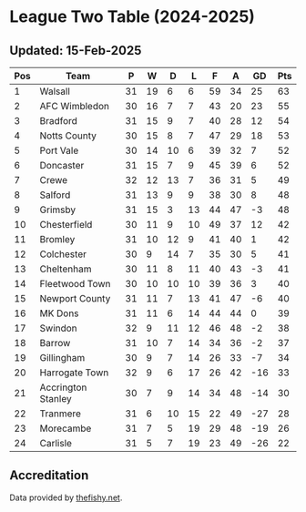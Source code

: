 # League Two Table (2024-2025)
## Updated: 15-Feb-2025

| Pos | Team | P | W | D | L | F | A | GD | Pts |
| --- | --- | --- | --- | --- | --- | --- | --- | --- | --- |
| 1 | Walsall | 31 | 19 | 6 | 6 | 59 | 34 | 25 | 63 |
| 2 | AFC Wimbledon | 30 | 16 | 7 | 7 | 43 | 20 | 23 | 55 |
| 3 | Bradford | 31 | 15 | 9 | 7 | 40 | 28 | 12 | 54 |
| 4 | Notts County | 30 | 15 | 8 | 7 | 47 | 29 | 18 | 53 |
| 5 | Port Vale | 30 | 14 | 10 | 6 | 39 | 32 | 7 | 52 |
| 6 | Doncaster | 31 | 15 | 7 | 9 | 45 | 39 | 6 | 52 |
| 7 | Crewe | 32 | 12 | 13 | 7 | 36 | 31 | 5 | 49 |
| 8 | Salford | 31 | 13 | 9 | 9 | 38 | 30 | 8 | 48 |
| 9 | Grimsby | 31 | 15 | 3 | 13 | 44 | 47 | -3 | 48 |
| 10 | Chesterfield | 30 | 11 | 9 | 10 | 49 | 37 | 12 | 42 |
| 11 | Bromley | 31 | 10 | 12 | 9 | 41 | 40 | 1 | 42 |
| 12 | Colchester | 30 | 9 | 14 | 7 | 35 | 30 | 5 | 41 |
| 13 | Cheltenham | 30 | 11 | 8 | 11 | 40 | 43 | -3 | 41 |
| 14 | Fleetwood Town | 30 | 10 | 10 | 10 | 39 | 36 | 3 | 40 |
| 15 | Newport County | 31 | 11 | 7 | 13 | 41 | 47 | -6 | 40 |
| 16 | MK Dons | 31 | 11 | 6 | 14 | 44 | 44 | 0 | 39 |
| 17 | Swindon | 32 | 9 | 11 | 12 | 46 | 48 | -2 | 38 |
| 18 | Barrow | 31 | 10 | 7 | 14 | 34 | 36 | -2 | 37 |
| 19 | Gillingham | 30 | 9 | 7 | 14 | 26 | 33 | -7 | 34 |
| 20 | Harrogate Town | 32 | 9 | 6 | 17 | 26 | 42 | -16 | 33 |
| 21 | Accrington Stanley | 30 | 7 | 9 | 14 | 34 | 48 | -14 | 30 |
| 22 | Tranmere | 31 | 6 | 10 | 15 | 22 | 49 | -27 | 28 |
| 23 | Morecambe | 31 | 7 | 5 | 19 | 29 | 48 | -19 | 26 |
| 24 | Carlisle | 31 | 5 | 7 | 19 | 23 | 49 | -26 | 22 |

## Accreditation 

Data provided by [thefishy.net](https://www.thefishy.net/).